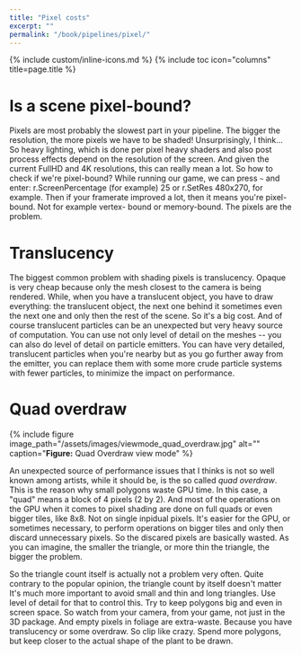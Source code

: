 ```yaml
---
title: "Pixel costs"
excerpt: ""
permalink: "/book/pipelines/pixel/"
---
```


{% include custom/inline-icons.md %}
{% include toc icon="columns" title=page.title %}

# Is a scene pixel-bound?

Pixels are most probably the slowest part in your pipeline. The bigger the resolution, the more pixels we have to be shaded! Unsurprisingly, I think... So heavy lighting, which is done per pixel heavy shaders and also post process effects depend on the resolution of the screen. And given the current FullHD and 4K resolutions, this can really mean a lot. So how to check if we're pixel-bound? While running our game, we can press `~` and enter: r.ScreenPercentage (for example) 25 or r.SetRes 480x270, for example. Then if your framerate improved a lot, then it means you're pixel-bound. Not for example vertex- bound or memory-bound. The pixels are the problem.

# Translucency

The biggest common problem with shading pixels is translucency. Opaque is very cheap because only the mesh closest to the camera is being rendered. While, when you have a translucent object, you have to draw everything: the translucent object, the next one behind it sometimes even the next one and only then the rest of the scene. So it's a big cost. And of course translucent particles can be an unexpected but very heavy source of computation. You can use not only level of detail on the meshes -- you can also do level of detail on particle emitters. You can have very detailed, translucent particles when you're nearby but as you go further away from the emitter, you can replace them with some more crude particle systems with fewer particles, to minimize the impact on performance.

# Quad overdraw

{% include figure image_path="/assets/images/viewmode_quad_overdraw.jpg" alt="" caption="__Figure:__ Quad Overdraw view mode" %}

An unexpected source of performance issues that I thinks is not so well known among artists, while it should be, is the so called _quad overdraw_. This is the reason why small polygons waste GPU time. In this case, a "quad" means a block of 4 pixels (2 by 2). And most of the operations on the GPU when it comes to pixel shading are done on full quads or even bigger tiles, like 8x8. Not on single inpidual pixels. It's easier for the GPU, or sometimes necessary, to perform operations on bigger tiles and only then discard unnecessary pixels. So the discared pixels are basically wasted. As you can imagine, the smaller the triangle, or more thin the triangle, the bigger the problem.

So the triangle count itself is actually not a problem very often. Quite contrary to the popular opinion, the triangle count by itself doesn't matter It's much more important to avoid small and thin and long triangles. Use level of detail for that to control this. Try to keep polygons big and even in screen space. So watch from your camera, from your game, not just in the 3D package. And empty pixels in foliage are extra-waste. Because you have translucency or some overdraw. So clip like crazy. Spend more polygons, but keep closer to the actual shape of the plant to be drawn.
